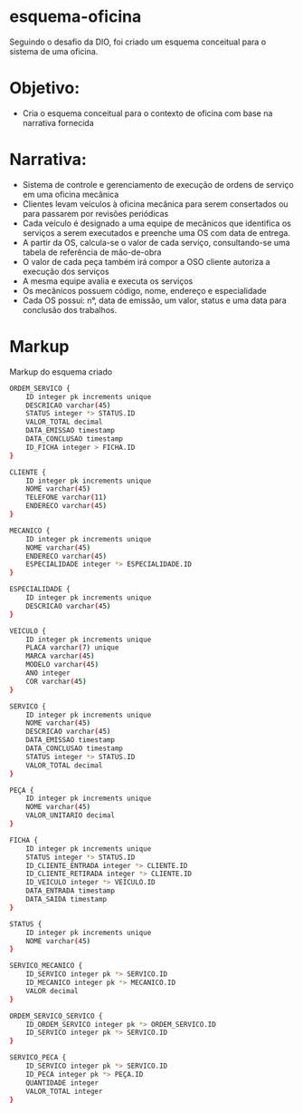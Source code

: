 # esquema-oficina
Seguindo o desafio da DIO, foi criado um esquema conceitual para o sistema de uma oficina.

# Objetivo:
- Cria o esquema conceitual para o contexto de oficina com base na narrativa fornecida

# Narrativa:
- Sistema de controle e gerenciamento de execução de ordens de serviço em uma oficina mecânica
- Clientes levam veículos à oficina mecânica para serem consertados ou para passarem por revisões  periódicas
- Cada veículo é designado a uma equipe de mecânicos que identifica os serviços a serem executados e preenche uma OS com data de entrega.
- A partir da OS, calcula-se o valor de cada serviço, consultando-se uma tabela de referência de mão-de-obra
- O valor de cada peça também irá compor a OSO cliente autoriza a execução dos serviços
- A mesma equipe avalia e executa os serviços
- Os mecânicos possuem código, nome, endereço e especialidade
- Cada OS possui: n°, data de emissão, um valor, status e uma data para conclusão dos trabalhos.

# Markup
Markup do esquema criado

```bash
ORDEM_SERVICO {
	ID integer pk increments unique
	DESCRICAO varchar(45)
	STATUS integer *> STATUS.ID
	VALOR_TOTAL decimal
	DATA_EMISSAO timestamp
	DATA_CONCLUSAO timestamp
	ID_FICHA integer > FICHA.ID
}

CLIENTE {
	ID integer pk increments unique
	NOME varchar(45)
	TELEFONE varchar(11)
	ENDERECO varchar(45)
}

MECANICO {
	ID integer pk increments unique
	NOME varchar(45)
	ENDERECO varchar(45)
	ESPECIALIDADE integer *> ESPECIALIDADE.ID
}

ESPECIALIDADE {
	ID integer pk increments unique
	DESCRICAO varchar(45)
}

VEICULO {
	ID integer pk increments unique
	PLACA varchar(7) unique
	MARCA varchar(45)
	MODELO varchar(45)
	ANO integer
	COR varchar(45)
}

SERVICO {
	ID integer pk increments unique
	NOME varchar(45)
	DESCRICAO varchar(45)
	DATA_EMISSAO timestamp
	DATA_CONCLUSAO timestamp
	STATUS integer *> STATUS.ID
	VALOR_TOTAL decimal
}

PEÇA {
	ID integer pk increments unique
	NOME varchar(45)
	VALOR_UNITARIO decimal
}

FICHA {
	ID integer pk increments unique
	STATUS integer *> STATUS.ID
	ID_CLIENTE_ENTRADA integer *> CLIENTE.ID
	ID_CLIENTE_RETIRADA integer *> CLIENTE.ID
	ID_VEICULO integer *> VEICULO.ID
	DATA_ENTRADA timestamp
	DATA_SAIDA timestamp
}

STATUS {
	ID integer pk increments unique
	NOME varchar(45)
}

SERVICO_MECANICO {
	ID_SERVICO integer pk *> SERVICO.ID
	ID_MECANICO integer pk *> MECANICO.ID
	VALOR decimal
}

ORDEM_SERVICO_SERVICO {
	ID_ORDEM_SERVICO integer pk *> ORDEM_SERVICO.ID
	ID_SERVICO integer pk *> SERVICO.ID
}

SERVICO_PECA {
	ID_SERVICO integer pk *> SERVICO.ID
	ID_PECA integer pk *> PEÇA.ID
	QUANTIDADE integer
	VALOR_TOTAL integer
}
```
